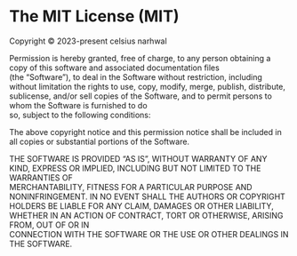 # The MIT License (MIT)

Copyright © 2023-present celsius narhwal                                                                                            

Permission is hereby granted, free of charge, to any person obtaining a copy of this software and associated documentation files    
(the “Software”), to deal in the Software without restriction, including without limitation the rights to use, copy, modify, merge, 
publish, distribute, sublicense, and/or sell copies of the Software, and to permit persons to whom the Software is furnished to do  
so, subject to the following conditions:                                                                                            

The above copyright notice and this permission notice shall be included in all copies or substantial portions of the Software.      

THE SOFTWARE IS PROVIDED “AS IS”, WITHOUT WARRANTY OF ANY KIND, EXPRESS OR IMPLIED, INCLUDING BUT NOT LIMITED TO THE WARRANTIES OF  
MERCHANTABILITY, FITNESS FOR A PARTICULAR PURPOSE AND NONINFRINGEMENT. IN NO EVENT SHALL THE AUTHORS OR COPYRIGHT HOLDERS BE LIABLE 
FOR ANY CLAIM, DAMAGES OR OTHER LIABILITY, WHETHER IN AN ACTION OF CONTRACT, TORT OR OTHERWISE, ARISING FROM, OUT OF OR IN          
CONNECTION WITH THE SOFTWARE OR THE USE OR OTHER DEALINGS IN THE SOFTWARE.                                                          
